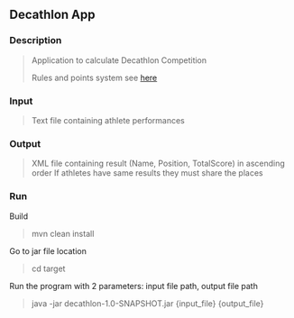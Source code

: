 ## Decathlon App

### Description
>Application to calculate Decathlon Competition
> 
> Rules and points system see [here](https://en.wikipedia.org/wiki/Decathlon) 

### Input
> Text file containing athlete performances

### Output
> XML file containing result (Name, Position, TotalScore) in ascending order
> If athletes have same results they must share the places

### Run

Build
> mvn clean install

Go to jar file location
> cd target

Run the program with 2 parameters: input file path, output file path 
> java -jar decathlon-1.0-SNAPSHOT.jar {input_file} {output_file}



